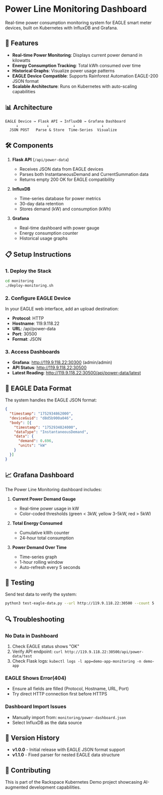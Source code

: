 # Power Line Monitoring Dashboard

Real-time power consumption monitoring system for EAGLE smart meter devices, built on Kubernetes with InfluxDB and Grafana.

## 🚀 Features

- **Real-time Power Monitoring**: Displays current power demand in kilowatts
- **Energy Consumption Tracking**: Total kWh consumed over time
- **Historical Graphs**: Visualize power usage patterns
- **EAGLE Device Compatible**: Supports Rainforest Automation EAGLE-200 JSON format
- **Scalable Architecture**: Runs on Kubernetes with auto-scaling capabilities

## 📊 Architecture

```
EAGLE Device → Flask API → InfluxDB → Grafana Dashboard
     ↓             ↓           ↓            ↓
  JSON POST   Parse & Store  Time-Series  Visualize
```

## 🛠️ Components

1. **Flask API** (`/api/power-data`)
   - Receives JSON data from EAGLE devices
   - Parses both InstantaneousDemand and CurrentSummation data
   - Returns empty 200 OK for EAGLE compatibility

2. **InfluxDB**
   - Time-series database for power metrics
   - 30-day data retention
   - Stores demand (kW) and consumption (kWh)

3. **Grafana**
   - Real-time dashboard with power gauge
   - Energy consumption counter
   - Historical usage graphs

## 📋 Setup Instructions

### 1. Deploy the Stack

```bash
cd monitoring
./deploy-monitoring.sh
```

### 2. Configure EAGLE Device

In your EAGLE web interface, add an upload destination:

- **Protocol**: HTTP
- **Hostname**: 119.9.118.22
- **URL**: /api/power-data
- **Port**: 30500
- **Format**: JSON

### 3. Access Dashboards

- **Grafana**: http://119.9.118.22:30300 (admin/admin)
- **API Status**: http://119.9.118.22:30500
- **Latest Reading**: http://119.9.118.22:30500/api/power-data/latest

## 🔧 EAGLE Data Format

The system handles the EAGLE JSON format:

```json
{
  "timestamp": "1752934862000",
  "deviceGuid": "d8d5b900a046",
  "body": [{
    "timestamp": "1752934824000",
    "dataType": "InstantaneousDemand",
    "data": {
      "demand": 0.696,
      "units": "kW"
    }
  }]
}
```

## 📈 Grafana Dashboard

The Power Line Monitoring dashboard includes:

1. **Current Power Demand Gauge**
   - Real-time power usage in kW
   - Color-coded thresholds (green < 3kW, yellow 3-5kW, red > 5kW)

2. **Total Energy Consumed**
   - Cumulative kWh counter
   - 24-hour total consumption

3. **Power Demand Over Time**
   - Time-series graph
   - 1-hour rolling window
   - Auto-refresh every 5 seconds

## 🧪 Testing

Send test data to verify the system:

```bash
python3 test-eagle-data.py --url http://119.9.118.22:30500 --count 5
```

## 🔍 Troubleshooting

### No Data in Dashboard
1. Check EAGLE status shows "OK"
2. Verify API endpoint: `curl http://119.9.118.22:30500/api/power-data/test`
3. Check Flask logs: `kubectl logs -l app=demo-app-monitoring -n demo-app`

### EAGLE Shows Error(404)
- Ensure all fields are filled (Protocol, Hostname, URL, Port)
- Try direct HTTP connection first before HTTPS

### Dashboard Import Issues
- Manually import from: `monitoring/power-dashboard.json`
- Select InfluxDB as the data source

## 📝 Version History

- **v1.0.0** - Initial release with EAGLE JSON format support
- **v1.1.0** - Fixed parser for nested EAGLE data structure

## 🤝 Contributing

This is part of the Rackspace Kubernetes Demo project showcasing AI-augmented development capabilities.
